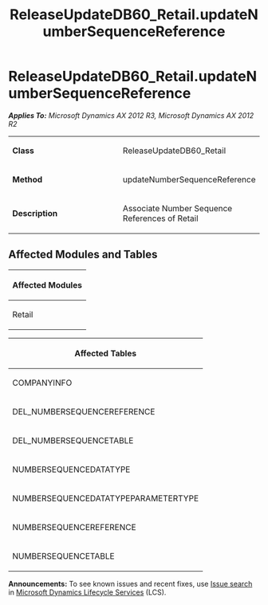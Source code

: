﻿---
title: ReleaseUpdateDB60_Retail.updateNumberSequenceReference
TOCTitle: ReleaseUpdateDB60_Retail.updateNumberSequenceReference
ms:assetid: 83fa6bb8-c88a-90d4-0108-51e70fe36ba4
ms:mtpsurl: https://msdn.microsoft.com/en-us/library/JJ685992(v=AX.60)
ms:contentKeyID: 49709445
ms.date: 05/18/2015
mtps_version: v=AX.60
---

# ReleaseUpdateDB60\_Retail.updateNumberSequenceReference 


_**Applies To:** Microsoft Dynamics AX 2012 R3, Microsoft Dynamics AX 2012 R2_

<table>
<colgroup>
<col style="width: 50%" />
<col style="width: 50%" />
</colgroup>
<tbody>
<tr class="odd">
<td><p><strong>Class</strong></p></td>
<td><p>ReleaseUpdateDB60_Retail</p></td>
</tr>
<tr class="even">
<td><p><strong>Method</strong></p></td>
<td><p>updateNumberSequenceReference</p></td>
</tr>
<tr class="odd">
<td><p><strong>Description</strong></p></td>
<td><p>Associate Number Sequence References of Retail</p></td>
</tr>
</tbody>
</table>


## Affected Modules and Tables

<table>
<colgroup>
<col style="width: 100%" />
</colgroup>
<thead>
<tr class="header">
<th><p>Affected Modules</p></th>
</tr>
</thead>
<tbody>
<tr class="odd">
<td><p>Retail</p></td>
</tr>
</tbody>
</table>


<table>
<colgroup>
<col style="width: 100%" />
</colgroup>
<thead>
<tr class="header">
<th><p>Affected Tables</p></th>
</tr>
</thead>
<tbody>
<tr class="odd">
<td><p>COMPANYINFO</p></td>
</tr>
<tr class="even">
<td><p>DEL_NUMBERSEQUENCEREFERENCE</p></td>
</tr>
<tr class="odd">
<td><p>DEL_NUMBERSEQUENCETABLE</p></td>
</tr>
<tr class="even">
<td><p>NUMBERSEQUENCEDATATYPE</p></td>
</tr>
<tr class="odd">
<td><p>NUMBERSEQUENCEDATATYPEPARAMETERTYPE</p></td>
</tr>
<tr class="even">
<td><p>NUMBERSEQUENCEREFERENCE</p></td>
</tr>
<tr class="odd">
<td><p>NUMBERSEQUENCETABLE</p></td>
</tr>
</tbody>
</table>

  
**Announcements:** To see known issues and recent fixes, use [Issue search](http://go.microsoft.com/fwlink/?linkid=389258) in [Microsoft Dynamics Lifecycle Services](http://go.microsoft.com/fwlink/?linkid=306505) (LCS).

